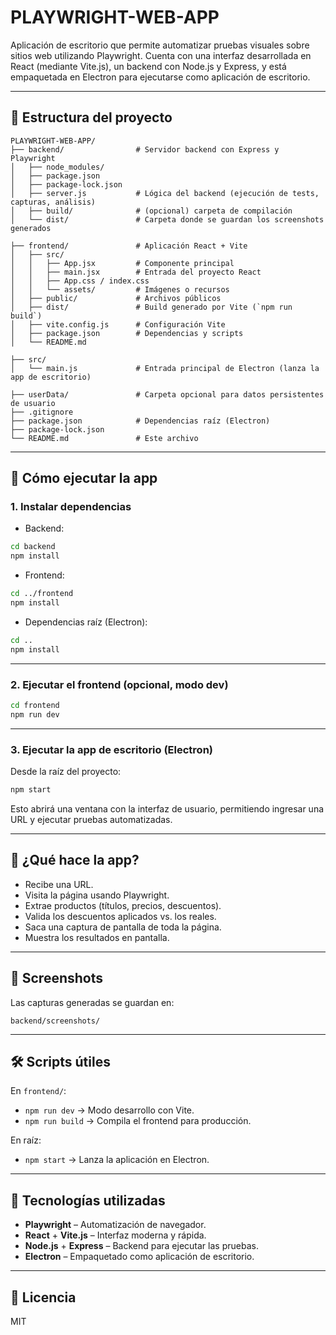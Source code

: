 # PLAYWRIGHT-WEB-APP

Aplicación de escritorio que permite automatizar pruebas visuales sobre sitios web utilizando Playwright. Cuenta con una interfaz desarrollada en React (mediante Vite.js), un backend con Node.js y Express, y está empaquetada en Electron para ejecutarse como aplicación de escritorio.

---

## 📁 Estructura del proyecto

```
PLAYWRIGHT-WEB-APP/
├── backend/                # Servidor backend con Express y Playwright
│   ├── node_modules/
│   ├── package.json
│   ├── package-lock.json
│   ├── server.js           # Lógica del backend (ejecución de tests, capturas, análisis)
│   ├── build/              # (opcional) carpeta de compilación
│   └── dist/               # Carpeta donde se guardan los screenshots generados

├── frontend/               # Aplicación React + Vite
│   ├── src/
│   │   ├── App.jsx         # Componente principal
│   │   ├── main.jsx        # Entrada del proyecto React
│   │   ├── App.css / index.css
│   │   └── assets/         # Imágenes o recursos
│   ├── public/             # Archivos públicos
│   ├── dist/               # Build generado por Vite (`npm run build`)
│   ├── vite.config.js      # Configuración Vite
│   ├── package.json        # Dependencias y scripts
│   └── README.md

├── src/
│   └── main.js             # Entrada principal de Electron (lanza la app de escritorio)

├── userData/               # Carpeta opcional para datos persistentes de usuario
├── .gitignore
├── package.json            # Dependencias raíz (Electron)
├── package-lock.json
└── README.md               # Este archivo
```

---

## 🚀 Cómo ejecutar la app

### 1. Instalar dependencias

- Backend:

```bash
cd backend
npm install
```

- Frontend:

```bash
cd ../frontend
npm install
```

- Dependencias raíz (Electron):

```bash
cd ..
npm install
```

---

### 2. Ejecutar el frontend (opcional, modo dev)

```bash
cd frontend
npm run dev
```

---

### 3. Ejecutar la app de escritorio (Electron)

Desde la raíz del proyecto:

```bash
npm start
```

Esto abrirá una ventana con la interfaz de usuario, permitiendo ingresar una URL y ejecutar pruebas automatizadas.

---

## 🧪 ¿Qué hace la app?

- Recibe una URL.
- Visita la página usando Playwright.
- Extrae productos (títulos, precios, descuentos).
- Valida los descuentos aplicados vs. los reales.
- Saca una captura de pantalla de toda la página.
- Muestra los resultados en pantalla.

---

## 📸 Screenshots

Las capturas generadas se guardan en:

```
backend/screenshots/
```

---

## 🛠️ Scripts útiles

En `frontend/`:

- `npm run dev` → Modo desarrollo con Vite.
- `npm run build` → Compila el frontend para producción.

En raíz:

- `npm start` → Lanza la aplicación en Electron.

---

## 🧩 Tecnologías utilizadas

- **Playwright** – Automatización de navegador.
- **React** + **Vite.js** – Interfaz moderna y rápida.
- **Node.js** + **Express** – Backend para ejecutar las pruebas.
- **Electron** – Empaquetado como aplicación de escritorio.

---

## 📄 Licencia

MIT
